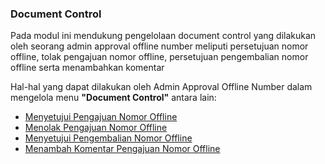 ### **Document Control** 

Pada modul ini mendukung pengelolaan document control yang dilakukan oleh seorang admin approval offline number meliputi persetujuan nomor offline, tolak pengajuan nomor offline, persetujuan pengembalian nomor offline serta menambahkan komentar 

Hal-hal yang dapat dilakukan oleh Admin Approval Offline Number dalam mengelola menu **"Document Control"** antara lain: 

- [Menyetujui Pengajuan Nomor Offline](https://docs.oficioo.id/Categories/2d9c11da-9ad0-4b75-8369-74049c55dac7/admin-approver#!/Posts/2d9c11da-9ad0-4b75-8369-74049c55dac7/admin-approver/79c877d9cd4d44e8b6f0722934120193)
- [Menolak Pengajuan Nomor Offline](https://docs.oficioo.id/Categories/2d9c11da-9ad0-4b75-8369-74049c55dac7/admin-approver#!/Posts/2d9c11da-9ad0-4b75-8369-74049c55dac7/admin-approver/8ad458da7573475ba7b95f446d52f7a1)
- [Menyetujui Pengembalian Nomor Offline](https://docs.oficioo.id/Categories/2d9c11da-9ad0-4b75-8369-74049c55dac7/admin-approver#!/Posts/2d9c11da-9ad0-4b75-8369-74049c55dac7/admin-approver/68e20bdc53eb4573b4c6aca23190b7dc) 
- [Menambah Komentar Pengajuan Nomor Offline](https://docs.oficioo.id/Categories/2d9c11da-9ad0-4b75-8369-74049c55dac7/admin-approver#!/Posts/2d9c11da-9ad0-4b75-8369-74049c55dac7/admin-approver/663e8a068d774d6cb5a8895aeb42f93b) 